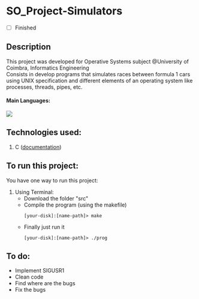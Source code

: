# SO_Project-Simulators
- [ ] Finished

## Description
This project was developed for Operative Systems subject @University of Coimbra, Informatics Engineering <br>
Consists in develop programs that simulates races between formula 1 cars using UNIX specification and different elements of an operating system like processes, threads, pipes, etc.

#### Main Languages:
![](https://img.shields.io/badge/-C-333333?style=flat&logo=C%2B%2B&logoColor=5459E2) 

## Technologies used:
1. C ([documentation](https://devdocs.io/c/))

## To run this project:
You have one way to run this project:
1. Using Terminal:
    * Download the folder "src"
    * Compile the program (using the makefile)
      ```shellscript
      [your-disk]:[name-path]> make
      ```
    * Finally just run it<br>
      ```shellscript 
      [your-disk]:[name-path]> ./prog
      ```

## To do:
- Implement SIGUSR1
- Clean code
- Find where are the bugs
- Fix the bugs
